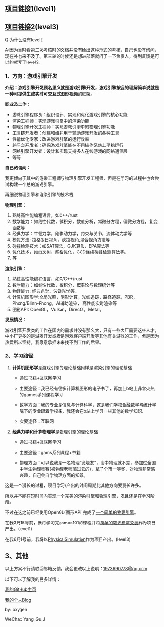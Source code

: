 
## [项目链接1](https://github.com/Yang-Junjie/Bmp-Rasterization-Renderer)(level1)   

## [项目链接2](https://github.com/Yang-Junjie/PhysicalSimulation)(level3)     
  
Q:为什么没有level2  

A:因为当时看第二次考核时的文档并没有给出这种形式的考核，自己也没有询问，现在补也来不及了。第三轮的时候还是想进部落就问了一下负责人，得到反馈是可以的就写了level3。  

### 1、方向：游戏引擎开发

**介绍：**游戏引擎开发顾名思义就是游戏引擎开发，游戏引擎按我的理解简单说就是**一种可提供生成实时可交互式图形视频**的框架。

**职业及工作：**

- 游戏引擎程序员：组织设计、实现和优化游戏引擎的核心功能
- 渲染工程师：实现游戏引擎中的渲染功能
- 物理引擎开发工程师：实现游戏引擎中的物理引擎功能
- 工具链开发者：创建和维护用于辅助游戏开发的各种工具
- 性能优化专家：改进游戏引擎的运行效率
- 跨平台开发者：确保游戏引擎能在不同操作系统上平稳运行
- 网络引擎开发者：设计和实现支持多人在线游戏的网络通信层
- 等等

**自己的偏向：**

我更倾向于其中的渲染工程师与物理引擎开发工程师，但是在学习的过程中也会尝试构建一个总的游戏引擎。

再细说物理引擎和渲染引擎的技术栈

**物理引擎：**

1. 熟练高性能编程语言，如C++/rust
2. 数学能力：如线性代数，微积分，数值分析，常微分方程，偏微分方程，复变函数等
3. 经典力学：牛顿力学，刚体动力学，约束与关节，流体动力学等
4. 模拟方法: 拉格朗日视角，欧拉视角,混合视角方法​等
5. 碰撞检测技术：如SAT算法，GJK算法，EPA算法等
6. 优化技术，如四叉树，网格优化，CCD连续碰撞检测算法等。
7. 等

**渲染引擎：**

1. 熟练高性能编程语言，如C/C++/rust
2. 数学能力：如线性代数，微积分，概率论与数理统计等
3. 物理能力: 经典光学，波动光学等。
4. 计算机图形学:​ 全局光照，阴影计算，光线追踪，路径追踪，​​PBR，Phong/Blinn-Phong，​​AI辅助渲染， 高性能实时渲染等
5. 图形API: OpenGL，Vulkan，​​DirectX，Metal。
   
**发展情况：**

游戏引擎开发类的工作在国内的需求并没有那么大，只有一些大厂需要这些人才，中小厂更多的是游戏开发或者是游戏客户端开发等其他有关游戏的工作，但是因为热爱所以坚持，我愿意承担未来找不到工作的后果。

### 2、学习路径

1. **计算机图形学**是游戏引擎的理论基础同样是渲染引擎的理论基础

   - 通过书籍+互联网学习

   -  主要途径：我已经有很多计算机图形的电子书了，再加上b站上非常火热的games系列课程学习

   -  数学方面：我的专业是信息与计算科学，这是我们学校金融数学与统计学院下的专业跟着学校来，我还会在b站上学习一些其他的数学知识。

    - 次要途径：互联网

2. **经典力学和计算物理学**是物理引擎的理论基础

   - 通过书籍+互联网学习

   -  主要途径：gams系列课程+书籍

   -  物理方面：可以说我是一名物理“发烧友”，高中物理就不差，参加过全国中学生物理竞赛(被物理老师骗过去的)，拿了个市一等奖，对物理非常感兴趣，自己会自学物理方面的知识。

这是一个漫长的过程，项目学习/产出的时间周期比其他方向要漫长许多。

所以并不能在短时间内实现一个完美的渲染引擎和物理引擎，况且还是在学习阶段。

不过在这之前已经使用OpenGL(图形API)完成了[一个简单的物理引擎](https://github.com/Yang-Junjie/PhysicsEngine)。

在我3月15号前，我将学习完games101的课程并将[简单的软光栅渲染器](https://github.com/Yang-Junjie/Bmp-Computer-Graphyics)作为项目产出。(level1)  

在我6月1号前，我将以[PhysicalSimulation](https://github.com/Yang-Junjie/PhysicalSimulation)作为项目产出。(level3)  
## 3、其他
以上方案不行请联系邮箱反馈，我会更改以上说明：1973690778@qq.com

以下可以了解我的更多详情：

[我的GitHub主页](https://github.com/Yang-Junjie)

[我的个人Blog](http://beisent.com/)






by: oxygen

WeChat: Yang_Gu_J
